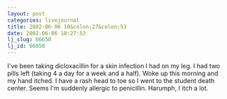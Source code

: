 ```yaml
---
layout: post
categories: livejournal
title: 2002-06-06 10&colon;27&colon;53
date: 2002-06-06 10:27:53
lj_slug: 66650
lj_id: 66650
---
```

I've been taking dicloxacillin for a skin infection I had on my leg. I had two pills left (taking 4 a day for a week and a half). Woke up this morning and my hand itched. I have a rash head to toe so I went to the student death center. Seems I'm suddenly allergic to penicillin. Harumph, I itch a lot.
